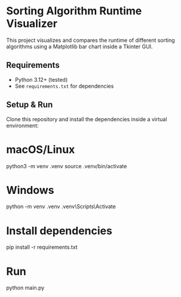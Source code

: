 # Sorting Algorithm Runtime Visualizer

This project visualizes and compares the runtime of different sorting algorithms using a Matplotlib bar chart inside a Tkinter GUI.

## Requirements
- Python 3.12+ (tested)
- See `requirements.txt` for dependencies

## Setup & Run

Clone this repository and install the dependencies inside a virtual environment:

# macOS/Linux
python3 -m venv .venv
source .venv/bin/activate

# Windows
python -m venv .venv
.venv\Scripts\Activate

# Install dependencies
pip install -r requirements.txt

# Run
python main.py